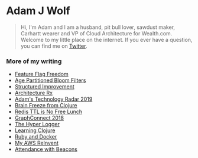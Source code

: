 # Adam J Wolf

> Hi, I'm Adam and I am a husband, pit bull lover, sawdust maker, Carhartt wearer and VP of Cloud Architecture for Wealth.com. Welcome to my little place on the internet. If you ever have a question, you can find me on [Twitter](https://twitter.com/adamjwolf).

### More of my writing

<ul>
     <li><a href="https://awolf.github.io/posts/feature-flag-freedom/">Feature Flag Freedom</a></li>
      <li><a href="https://awolf.github.io/posts/pwl-age-partitioned-bloom-filters/">Age Partitioned Bloom Filters</a></li>
      <li><a href="https://awolf.github.io/posts/structured-improvement/">Structured Improvement</a></li>
      <li><a href="https://awolf.github.io/posts/architecture-rx/">Architecture Rx</a></li>
      <li><a href="https://awolf.github.io/posts/adams-technology-radar-2019/">Adam's Technology Radar 2019</a></li>
      <li><a href="https://awolf.github.io/posts/brain-freeze-from-clojure/">Brain Freeze from Clojure</a></li>
      <li><a href="https://awolf.github.io/posts/redis-ttl-is-no-free-lunch/">Redis TTL is No Free Lunch</a></li>
      <li><a href="https://awolf.github.io/posts/graphconnect-2018/">GraphConnect 2018</a></li>
      <li><a href="https://awolf.github.io/posts/the-hyper-logger/">The Hyper Logger</a></li>
      <li><a href="https://awolf.github.io/posts/learning-clojure/">Learning Clojure</a></li>
      <li><a href="https://awolf.github.io/posts/ruby-and-docker/">Ruby and Docker</a></li>
      <li><a href="https://awolf.github.io/posts/my-aws-reinvent-2017">My AWS ReInvent</a></li>
      <li><a href="https://awolf.github.io/posts/attendance-with-beacons/">Attendance with Beacons</a></li>
    </ul>

<!--
**awolf/awolf** is a ✨ _special_ ✨ repository because its `README.md` (this file) appears on your GitHub profile.

Here are some ideas to get you started:

- 🔭 I’m currently working on ...
- 🌱 I’m currently learning ...
- 👯 I’m looking to collaborate on ...
- 🤔 I’m looking for help with ...
- 💬 Ask me about ...
- 📫 How to reach me: ...
- 😄 Pronouns: ...
- ⚡ Fun fact: ...
-->
